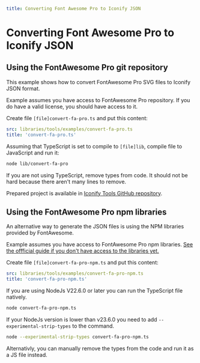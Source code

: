 ```yaml
title: Converting Font Awesome Pro to Iconify JSON
```

# Converting Font Awesome Pro to Iconify JSON

## Using the FontAwesome Pro git repository

This example shows how to convert FontAwesome Pro SVG files to Iconify JSON format.

Example assumes you have access to FontAwesome Pro repository. If you do have a valid license, you should have access to it.

Create file `[file]convert-fa-pro.ts` and put this content:

```yaml
src: libraries/tools/examples/convert-fa-pro.ts
title: 'convert-fa-pro.ts'
```

Assuming that TypeScript is set to compile to `[file]lib`, compile file to JavaScript and run it:

```bash
node lib/convert-fa-pro
```

If you are not using TypeScript, remove types from code.
It should not be hard because there aren't many lines to remove.

Prepared project is available in [Iconify Tools GitHub repository](https://github.com/iconify/tools/tree/main/%40iconify-demo/create-bundle).


## Using the FontAwesome Pro npm libraries

An alternative way to generate the JSON files is using the NPM libraries provided by FontAwesome.

Example assumes you have access to FontAwesome Pro npm libraries. [See the offficial guide if you don't have access to the libraries yet.](https://docs.fontawesome.com/web/setup/packages#1-configure-pro-package-access)

Create file `[file]convert-fa-pro-npm.ts` and put this content:

```yaml
src: libraries/tools/examples/convert-fa-pro-npm.ts
title: 'convert-fa-pro-npm.ts'
```

If you are using NodeJs V22.6.0 or later you can run the TypeScript file natively.

```bash
node convert-fa-pro-npm.ts
```

If your NodeJs version is lower than v23.6.0 you need to add `--experimental-strip-types` to the command.

```bash
node --experimental-strip-types convert-fa-pro-npm.ts
```

Alternativly, you can manually remove the types from the code and run it as a JS file instead.